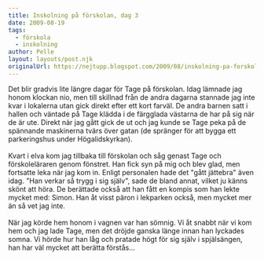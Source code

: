 ```yaml
---
title: Inskolning på förskolan, dag 3
date: 2009-08-19
tags: 
  - förskola
  - inskolning	
author: Pelle
layout: layouts/post.njk
originalUrl: https://nejtupp.blogspot.com/2009/08/inskolning-pa-forskolan-dag-3.html
---
```


Det blir gradvis lite längre dagar för Tage på förskolan. Idag lämnade jag honom klockan nio, men till skillnad från de andra dagarna stannade jag inte kvar i lokalerna utan gick direkt efter ett kort farväl. De andra barnen satt i hallen och väntade på Tage klädda i de färgglada västarna de har på sig när de är ute. Direkt när jag gått gick de ut och jag kunde se Tage peka på de spännande maskinerna tvärs över gatan (de spränger för att bygga ett parkeringshus under Högalidskyrkan).<br><br>Kvart i elva kom jag tillbaka till förskolan och såg genast Tage och förskoleläraren genom fönstret. Han fick syn på mig och blev glad, men fortsatte leka när jag kom in. Enligt personalen hade det "gått jättebra" även idag. "Han verkar så trygg i sig själv", sade de bland annat, vilket ju känns skönt att höra. De berättade också att han fått en kompis som han lekte mycket med: Simon. Han åt visst päron i lekparken också, men mycket mer än så vet jag inte.<br><br>När jag körde hem honom i vagnen var han sömnig. Vi åt snabbt när vi kom hem och jag lade Tage, men det dröjde ganska länge innan han lyckades somna. Vi hörde hur han låg och pratade högt för sig själv i spjälsängen, han har väl mycket att berätta förstås...
